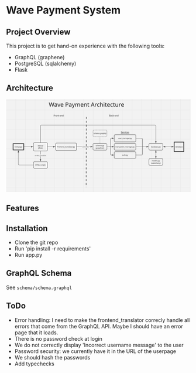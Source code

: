# Wave Payment System

## Project Overview
This project is to get hand-on experience with the following tools:
- GraphQL (graphene)
- PostgreSQL (sqlalchemy)
- Flask

## Architecture
![Showing the project's overall architecture](architecture.png)
## Features

## Installation
- Clone the git repo
- Run 'pip install -r requirements'
- Run app.py

## GraphQL Schema
See ```schema/schema.graphql```

## ToDo
- Error handling: I need to make the frontend_translator correcly handle all errors that come from the GraphQL API. Maybe I should have an error page that it loads.
- There is no password check at login
- We do not correctly display 'Incorrect username message' to the user
- Password security: we currently have it in the URL of the userpage
- We should hash the passwords
- Add typechecks

